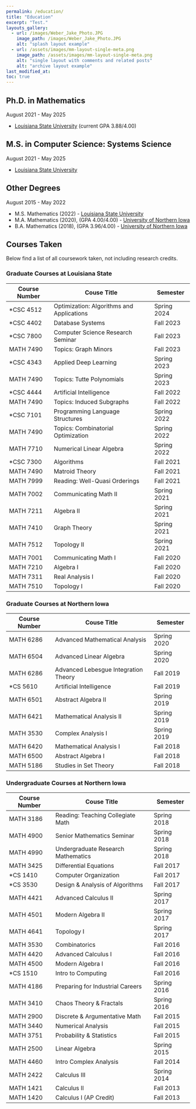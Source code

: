 ```yaml
---
permalink: /education/
title: "Education"
excerpt: "Test."
layouts_gallery:
  - url: /images/Weber_Jake_Photo.JPG
    image_path: /images/Weber_Jake_Photo.JPG
    alt: "splash layout example"
  - url: /assets/images/mm-layout-single-meta.png
    image_path: /assets/images/mm-layout-single-meta.png
    alt: "single layout with comments and related posts"
    alt: "archive layout example"
last_modified_at: 
toc: true
---
```


<!-- Example of how to put in a photo... -->
<!-- {% include gallery id="layouts_gallery" caption="Examples of included layouts `splash`, `single`, and `archive`." %} -->

## Ph.D. in Mathematics

<i class="fa fa-calendar fa-fw w3-margin-right"></i> August 2021 - May 2025
- [Louisiana State University](https://www.math.lsu.edu) (current GPA 3.88/4.00)

## M.S. in Computer Science: Systems Science
<i class="fa fa-calendar fa-fw w3-margin-right"></i> August 2021 - May 2025
- [Louisiana State University](https://www.lsu.edu/eng/cse/index.php)

## Other Degrees
<i class="fa fa-calendar fa-fw w3-margin-right"></i> August 2015 - May 2022
- M.S. Mathematics (2022) - [Louisiana State University](https://www.math.lsu.edu)
- M.A. Mathematics (2020), (GPA 4.00/4.00) - [University of Northern Iowa](https://chas.uni.edu/math)
- B.A. Mathematics (2018), (GPA 3.96/4.00) - [University of Northern Iowa](https://chas.uni.edu/math)

## Courses Taken

Below find a list of all coursework taken, not including research credits.




### Graduate Courses at Louisiana State

| Course Number | Couse Title  | Semester |    
| -----------   | -----------  | ---------|
|  *CSC 4512  | Optimization: Algorithms and Applications | Spring 2024 |
|  *CSC 4402  | Database Systems                       | Fall 2023 |
|  *CSC 7800  | Computer Science Research Seminar      | Fall 2023 |
|  MATH 7490 | Topics: Graph Minors                    | Fall 2023 |
|  *CSC 4343  | Applied Deep Learning                  | Spring 2023 |
|  MATH 7490 | Topics: Tutte Polynomials               | Spring 2023 |
|  *CSC 4444  | Artificial Intelligence                | Fall 2022 |
|  MATH 7490 | Topics: Induced Subgraphs               | Fall 2022 |
|  *CSC 7101  | Programming Language Structures        | Spring 2022 |
|  MATH 7490 | Topics: Combinatorial Optimization      | Spring 2022 |
|  MATH 7710 | Numerical Linear Algebra                | Spring 2022 |
|  *CSC 7300  | Algorithms                             | Fall 2021 |
|  MATH 7490 | Matroid Theory                          | Fall 2021 |
|  MATH 7999 | Reading: Well-Quasi Orderings           | Fall 2021 |
|  MATH 7002 | Communicating Math II                   | Spring 2021 |
|  MATH 7211 | Algebra II                              | Spring 2021 |
|  MATH 7410 | Graph Theory                            | Spring 2021 |
|  MATH 7512 | Topology II                             | Spring 2021 |
|  MATH 7001 | Communicating Math I                    | Fall 2020 |
|  MATH 7210 | Algebra I                               | Fall 2020 |
|  MATH 7311 | Real Analysis I                         | Fall 2020 |
|  MATH 7510 | Topology I                              | Fall 2020 |

### Graduate Courses at Northern Iowa

| Course Number | Couse Title  | Semester |    
| -----------   | -----------  | ---------| 
| MATH 6286 | Advanced Mathematical Analysis          | Spring 2020 |
| MATH 6504 | Advanced Linear Algebra                 | Spring 2020 |
| MATH 6286 | Advanced Lebesgue Integration Theory    | Fall 2019 |
| *CS 5610   | Artificial Intelligence                | Fall 2019 |
| MATH 6501 | Abstract Algebra II                     | Spring 2019 |
| MATH 6421 | Mathematical Analysis II                | Spring 2019 |
| MATH 3530 | Complex Analysis I                      | Spring 2019 |
| MATH 6420 | Mathematical Analysis I                 | Fall 2018 |
| MATH 6500 | Abstract Algebra I                      | Fall 2018 |
| MATH 5186 | Studies in Set Theory                   | Fall 2018 |


### Undergraduate Courses at Northern Iowa

| Course Number | Couse Title  | Semester |    
| -----------   | -----------  | ---------|
| MATH 3186 | Reading: Teaching Collegiate Math       | Spring 2018 |
| MATH 4900 | Senior Mathematics Seminar              | Spring 2018 |
| MATH 4990 | Undergraduate Research Mathematics      | Spring 2018 |
| MATH 3425 | Differential Equations                  | Fall 2017 |
| *CS 1410   | Computer Organization                  | Fall 2017 |
| *CS 3530   | Design & Analysis of Algorithms        | Fall 2017 |
| MATH 4421 | Advanced Calculus II                    | Spring 2017 |
| MATH 4501 | Modern Algebra II                       | Spring 2017 |
| MATH 4641 | Topology I                              | Spring 2017 |
| MATH 3530 | Combinatorics                           | Fall 2016 |
| MATH 4420 | Advanced Calculus I                     | Fall 2016 |
| MATH 4500 | Modern Algebra I                        | Fall 2016 |
| *CS 1510   | Intro to Computing                     | Fall 2016 |
| MATH 4186 | Preparing for Industrial Careers        | Spring 2016 |
| MATH 3410 | Chaos Theory & Fractals                 | Spring 2016 |
| MATH 2900 | Discrete & Argumentative Math           | Fall 2015 |
| MATH 3440 | Numerical Analysis                      | Fall 2015 |
| MATH 3751 | Probability & Statistics                | Fall 2015 |
| MATH 2500 | Linear Algebra                          | Spring 2015 |
| MATH 4460 | Intro Complex Analysis                  | Fall 2014 |
| MATH 2422 | Calculus III                            | Spring 2014 |
| MATH 1421 | Calculus II                             | Fall 2013 |
| MATH 1420 | Calculus I (AP Credit)                  | Fall 2013 |









